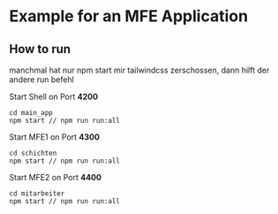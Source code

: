 # Example for an MFE Application

## How to run

manchmal hat nur npm start mir tailwindcss zerschossen, dann hilft der andere run befehl

Start Shell on Port **4200**

```
cd main_app
npm start // npm run run:all
```

Start MFE1 on Port **4300**

```
cd schichten
npm start // npm run run:all
```

Start MFE2 on Port **4400**

```
cd mitarbeiter
npm start // npm run run:all
```
